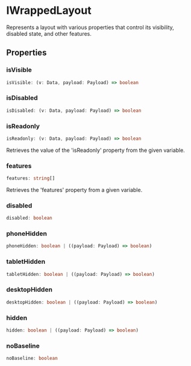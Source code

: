 # IWrappedLayout

Represents a layout with various properties that control its visibility, disabled state, and other features.

## Properties

### isVisible

```ts
isVisible: (v: Data, payload: Payload) => boolean
```

### isDisabled

```ts
isDisabled: (v: Data, payload: Payload) => boolean
```

### isReadonly

```ts
isReadonly: (v: Data, payload: Payload) => boolean
```

Retrieves the value of the 'isReadonly' property from the given variable.

### features

```ts
features: string[]
```

Retrieves the 'features' property from a given variable.

### disabled

```ts
disabled: boolean
```

### phoneHidden

```ts
phoneHidden: boolean | ((payload: Payload) => boolean)
```

### tabletHidden

```ts
tabletHidden: boolean | ((payload: Payload) => boolean)
```

### desktopHidden

```ts
desktopHidden: boolean | ((payload: Payload) => boolean)
```

### hidden

```ts
hidden: boolean | ((payload: Payload) => boolean)
```

### noBaseline

```ts
noBaseline: boolean
```
